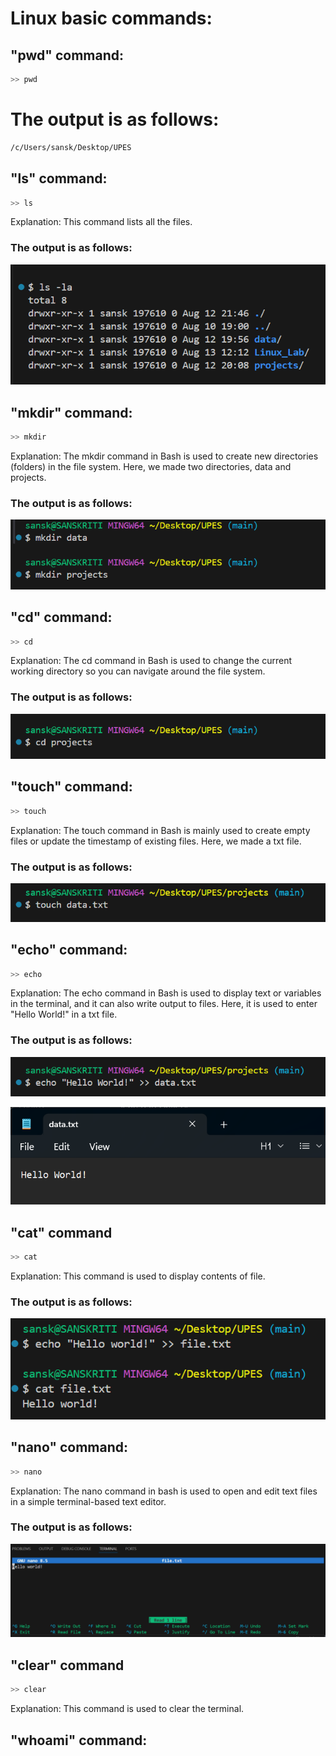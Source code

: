 #    Linux basic commands:

## "pwd" command:
```bash
>> pwd
```

# The output is as follows:

```bash
/c/Users/sansk/Desktop/UPES
```

## "ls" command:
```bash
>> ls
```

Explanation: This command lists all the files. 

### The output is as follows:

![Image](ls.png)


## "mkdir" command:
```bash
>> mkdir
```

Explanation: The mkdir command in Bash is used to create new directories (folders) in the file system. Here, we made two directories, data and projects.

### The output is as follows:

![Image](mkdir.png)


## "cd" command:
```bash
>> cd
```

Explanation: The cd command in Bash is used to change the current working directory so you can navigate around the file system. 

### The output is as follows:

![Image](cd.png)


## "touch" command:
```bash
>> touch
```

Explanation: The touch command in Bash is mainly used to create empty files or update the timestamp of existing files. Here, we made a txt file.

### The output is as follows:

![Image](touch.png)


## "echo" command:
```bash
>> echo
```

Explanation: The echo command in Bash is used to display text or variables in the terminal, and it can also write output to files. Here, it is used to enter "Hello World!" in a txt file.

### The output is as follows:

![Image](echo.png)

![Image](<Screenshot (3)-1.png>)


## "cat" command
```bash
>> cat
```

Explanation: This command is used to display contents of file.

### The output is as follows:

![Image](<Screenshot (6).png>)


## "nano" command:
```bash
>> nano
```

Explanation: The nano command in bash is used to open and edit text files in a simple terminal-based text editor.

### The output is as follows:

![Image](<Screenshot (7).png>)


## "clear" command
```bash
>> clear
```

Explanation: This command is used to clear the terminal.


## "whoami" command:

